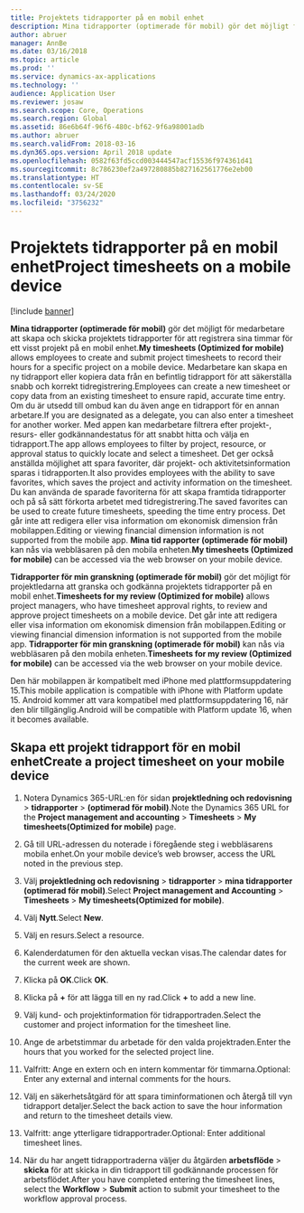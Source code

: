 ```yaml
---
title: Projektets tidrapporter på en mobil enhet
description: Mina tidrapporter (optimerade för mobil) gör det möjligt för medarbetare att skapa och skicka projektets tidrapporter för att registrera sina timmar för ett visst projekt på en mobil enhet.
author: abruer
manager: AnnBe
ms.date: 03/16/2018
ms.topic: article
ms.prod: ''
ms.service: dynamics-ax-applications
ms.technology: ''
audience: Application User
ms.reviewer: josaw
ms.search.scope: Core, Operations
ms.search.region: Global
ms.assetid: 86e6b64f-96f6-480c-bf62-9f6a98001adb
ms.author: abruer
ms.search.validFrom: 2018-03-16
ms.dyn365.ops.version: April 2018 update
ms.openlocfilehash: 0582f63fd5ccd003444547acf15536f974361d41
ms.sourcegitcommit: 8c786230ef2a497280885b827162561776e2eb00
ms.translationtype: HT
ms.contentlocale: sv-SE
ms.lasthandoff: 03/24/2020
ms.locfileid: "3756232"
---
```

# <a name="project-timesheets-on-a-mobile-device"></a><span data-ttu-id="c8b6a-103">Projektets tidrapporter på en mobil enhet</span><span class="sxs-lookup"><span data-stu-id="c8b6a-103">Project timesheets on a mobile device</span></span>

[!include [banner](../includes/banner.md)]

<span data-ttu-id="c8b6a-104">**Mina tidrapporter (optimerade för mobil)** gör det möjligt för medarbetare att skapa och skicka projektets tidrapporter för att registrera sina timmar för ett visst projekt på en mobil enhet.</span><span class="sxs-lookup"><span data-stu-id="c8b6a-104">**My timesheets (Optimized for mobile)** allows employees to create and submit project timesheets to record their hours for a specific project on a mobile device.</span></span> <span data-ttu-id="c8b6a-105">Medarbetare kan skapa en ny tidrapport eller kopiera data från en befintlig tidrapport för att säkerställa snabb och korrekt tidregistrering.</span><span class="sxs-lookup"><span data-stu-id="c8b6a-105">Employees can create a new timesheet or copy data from an existing timesheet to ensure rapid, accurate time entry.</span></span> <span data-ttu-id="c8b6a-106">Om du är utsedd till ombud kan du även ange en tidrapport för en annan arbetare.</span><span class="sxs-lookup"><span data-stu-id="c8b6a-106">If you are designated as a delegate, you can also enter a timesheet for another worker.</span></span> <span data-ttu-id="c8b6a-107">Med appen kan medarbetare filtrera efter projekt-, resurs- eller godkännandestatus för att snabbt hitta och välja en tidrapport.</span><span class="sxs-lookup"><span data-stu-id="c8b6a-107">The app allows employees to filter by project, resource, or approval status to quickly locate and select a timesheet.</span></span> <span data-ttu-id="c8b6a-108">Det ger också anställda möjlighet att spara favoriter, där projekt- och aktivitetsinformation sparas i tidrapporten.</span><span class="sxs-lookup"><span data-stu-id="c8b6a-108">It also provides employees with the ability to save favorites, which saves the project and activity information on the timesheet.</span></span> <span data-ttu-id="c8b6a-109">Du kan använda de sparade favoriterna för att skapa framtida tidrapporter och på så sätt förkorta arbetet med tidregistrering.</span><span class="sxs-lookup"><span data-stu-id="c8b6a-109">The saved favorites can be used to create future timesheets, speeding the time entry process.</span></span> <span data-ttu-id="c8b6a-110">Det går inte att redigera eller visa information om ekonomisk dimension från mobilappen.</span><span class="sxs-lookup"><span data-stu-id="c8b6a-110">Editing or viewing financial dimension information is not supported from the mobile app.</span></span> <span data-ttu-id="c8b6a-111">**Mina tid rapporter (optimerade för mobil)** kan nås via webbläsaren på den mobila enheten.</span><span class="sxs-lookup"><span data-stu-id="c8b6a-111">**My timesheets (Optimized for mobile)** can be accessed via the web browser on your mobile device.</span></span>

<span data-ttu-id="c8b6a-112">**Tidrapporter för min granskning (optimerade för mobil)** gör det möjligt för projektledarna att granska och godkänna projektets tidrapporter på en mobil enhet.</span><span class="sxs-lookup"><span data-stu-id="c8b6a-112">**Timesheets for my review (Optimized for mobile)** allows project managers, who have timesheet approval rights, to review and approve project timesheets on a mobile device.</span></span> <span data-ttu-id="c8b6a-113">Det går inte att redigera eller visa information om ekonomisk dimension från mobilappen.</span><span class="sxs-lookup"><span data-stu-id="c8b6a-113">Editing or viewing financial dimension information is not supported from the mobile app.</span></span> <span data-ttu-id="c8b6a-114">**Tidrapporter för min granskning (optimerade för mobil)** kan nås via webbläsaren på den mobila enheten.</span><span class="sxs-lookup"><span data-stu-id="c8b6a-114">**Timesheets for my review (Optimized for mobile)** can be accessed via the web browser on your mobile device.</span></span>

<span data-ttu-id="c8b6a-115">Den här mobilappen är kompatibelt med iPhone med plattformsuppdatering 15.</span><span class="sxs-lookup"><span data-stu-id="c8b6a-115">This mobile application is compatible with iPhone with Platform update 15.</span></span>
<span data-ttu-id="c8b6a-116">Android kommer att vara kompatibel med plattformsuppdatering 16, när den blir tillgänglig.</span><span class="sxs-lookup"><span data-stu-id="c8b6a-116">Android will be compatible with Platform update 16, when it becomes available.</span></span>

## <a name="create-a-project-timesheet-on-your-mobile-device"></a><span data-ttu-id="c8b6a-117">Skapa ett projekt tidrapport för en mobil enhet</span><span class="sxs-lookup"><span data-stu-id="c8b6a-117">Create a project timesheet on your mobile device</span></span>

1.  <span data-ttu-id="c8b6a-118">Notera Dynamics 365-URL:en för sidan **projektledning och redovisning** \> **tidrapporter** \> **(optimerad för mobil)**.</span><span class="sxs-lookup"><span data-stu-id="c8b6a-118">Note the Dynamics 365 URL for the **Project management and accounting** \> **Timesheets** \> **My timesheets(Optimized for mobile)** page.</span></span>

2.  <span data-ttu-id="c8b6a-119">Gå till URL-adressen du noterade i föregående steg i webbläsarens mobila enhet.</span><span class="sxs-lookup"><span data-stu-id="c8b6a-119">On your mobile device’s web browser, access the URL noted in the previous step.</span></span>
 
3.  <span data-ttu-id="c8b6a-120">Välj **projektledning och redovisning** \> **tidrapporter** \> **mina tidrapporter (optimerad för mobil)**.</span><span class="sxs-lookup"><span data-stu-id="c8b6a-120">Select **Project management and Accounting** \> **Timesheets** \> **My timesheets(Optimized for mobile)**.</span></span>

4.  <span data-ttu-id="c8b6a-121">Välj **Nytt**.</span><span class="sxs-lookup"><span data-stu-id="c8b6a-121">Select **New**.</span></span>

5.  <span data-ttu-id="c8b6a-122">Välj en resurs.</span><span class="sxs-lookup"><span data-stu-id="c8b6a-122">Select a resource.</span></span>

6.  <span data-ttu-id="c8b6a-123">Kalenderdatumen för den aktuella veckan visas.</span><span class="sxs-lookup"><span data-stu-id="c8b6a-123">The calendar dates for the current week are shown.</span></span>

7.  <span data-ttu-id="c8b6a-124">Klicka på **OK**.</span><span class="sxs-lookup"><span data-stu-id="c8b6a-124">Click **OK**.</span></span>

8.  <span data-ttu-id="c8b6a-125">Klicka på **+** för att lägga till en ny rad.</span><span class="sxs-lookup"><span data-stu-id="c8b6a-125">Click **+** to add a new line.</span></span>

9.  <span data-ttu-id="c8b6a-126">Välj kund- och projektinformation för tidrapportraden.</span><span class="sxs-lookup"><span data-stu-id="c8b6a-126">Select the customer and project information for the timesheet line.</span></span>

10. <span data-ttu-id="c8b6a-127">Ange de arbetstimmar du arbetade för den valda projektraden.</span><span class="sxs-lookup"><span data-stu-id="c8b6a-127">Enter the hours that you worked for the selected project line.</span></span>

11. <span data-ttu-id="c8b6a-128">Valfritt: Ange en extern och en intern kommentar för timmarna.</span><span class="sxs-lookup"><span data-stu-id="c8b6a-128">Optional: Enter any external and internal comments for the hours.</span></span>

12. <span data-ttu-id="c8b6a-129">Välj en säkerhetsåtgärd för att spara timinformationen och återgå till vyn tidrapport detaljer.</span><span class="sxs-lookup"><span data-stu-id="c8b6a-129">Select the back action to save the hour information and return to the timesheet details view.</span></span>

13. <span data-ttu-id="c8b6a-130">Valfritt: ange ytterligare tidrapportrader.</span><span class="sxs-lookup"><span data-stu-id="c8b6a-130">Optional: Enter additional timesheet lines.</span></span>

14. <span data-ttu-id="c8b6a-131">När du har angett tidrapportraderna väljer du åtgärden **arbetsflöde** \> **skicka** för att skicka in din tidrapport till godkännande processen för arbetsflödet.</span><span class="sxs-lookup"><span data-stu-id="c8b6a-131">After you have completed entering the timesheet lines, select the **Workflow** \> **Submit** action to submit your timesheet to the workflow approval process.</span></span>

